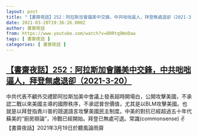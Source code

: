 ```yaml
---
layout: post
title: "【書齋夜話】252：阿拉斯加會議美中交鋒，中共咄咄逼人，拜登無處退卻（2021-3-20）"
date: 2021-03-20T19:36:26.000Z
author: 書齋夜話
from: https://www.youtube.com/watch?v=DRRtq9WxDaw
tags: [ 書齋夜話 ]
categories: [ 書齋夜話 ]
---
```

<!--1616268986000-->
[【書齋夜話】252：阿拉斯加會議美中交鋒，中共咄咄逼人，拜登無處退卻（2021-3-20）](https://www.youtube.com/watch?v=DRRtq9WxDaw)
------

<div>
中共代表不顧外交禮節阿拉斯加美中會議上發表超時開場白，公開攻擊美國，不承認二戰以來美國主導的國際秩序，不承認普世價值，尤其是以BLM攻擊美國。也就是以拜登指責川普的競選語言攻擊美國民主制度。中美的對抗已經超過五十年代蘇美的“廚房辯論”，冷戰已經開始。拜登已無處可退。常識(commonsense) ✌【書齋夜話】2021年3月19日於聽風論雨齋
</div>
